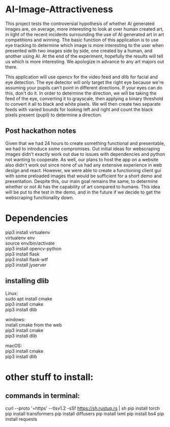 # AI-Image-Attractiveness

This project tests the controversial hypothesis of whether AI generated images are, on average, more interesting to look at over human created art, in light of the recent incidents surrounding the use of AI generated art in art competitions and winning. The basic function of this application is to use eye tracking to determine which image is more interesting to the user when presented with two images side by side, one created by a human, and another using AI. At the end of the experiment, hopefully the results will tell us which is more interesting. We apologize in advance to any art majors out there.

This application will use opencv for the video feed and dlib for facial and eye detection. The eye detector will only target the right eye because we're assuming your pupils can't point in different directions. If your eyes can do this, don't do it. In order to determine the direction, we will be taking the feed of the eye, converting it to grayscale, then applying a binary threshold to convert it all to black and white pixels. We will then create two separate feeds with varied bounds for looking left and right and count the black pixels present (pupil) to determine a direction.

## Post hackathon notes

Given that we had 24 hours to create something functional and presentable, we had to introduce some compromises. Out initial ideas for webscraping images didn't exactly work out due to issues with dependencies and python not wanting to cooperate. As well, our plans to host the app on a website also didn't work out since none of us had any extensive experience in web design and react. However, we were able to create a functioning client gui with some preloaded images that would be sufficient for a short demo and presentation. Despite this, our main goal remains the same, to determine whether or not AI has the capability of art compared to humans. This idea will be put to the test in the demo, and in the future if we decide to get the webscraping functionality down.

# Dependencies
pip3 install virtualenv<br>
virtualenv env<br>
source env/bin/activate<br>
pip3 install opencv-python <br>
pip3 install flask<br>
pip3 install flask-wtf<br>
pip3 install jyserver<br>

## installing dlib
Linux: <br>
sudo apt install cmake<br>
pip3 install cmake<br>
pip3 install dlib<br>

windows: <br>
install cmake from the web<br>
pip3 install cmake<br>
pip3 install dlib<br>

macOS:<br>
pip3 install cmake<br>
pip3 install dlib<br>

# other stuff to install:

## commands in terminal:
curl --proto '=https' --tlsv1.2 -sSf https://sh.rustup.rs | sh
pip install torch
pip install transformers
pip install diffusers
pip install lxml
pip install bs4
pip install requests

